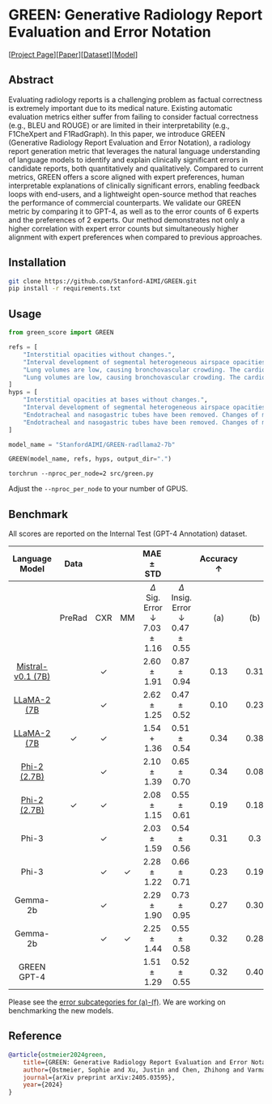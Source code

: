 # GREEN: Generative Radiology Report Evaluation and Error Notation
[[Project Page](https://stanford-aimi.github.io/green.html)][[Paper](https://arxiv.org/pdf/2405.03595)][[Dataset](https://huggingface.co/datasets/StanfordAIMI/GREEN)][[Model](https://huggingface.co/StanfordAIMI/GREEN-RadLlama2-7b)]

## Abstract

Evaluating radiology reports is a challenging problem as factual correctness is extremely important due to its medical nature. Existing automatic evaluation metrics either suffer from failing to consider factual correctness (e.g., BLEU and ROUGE) or are limited in their interpretability (e.g., F1CheXpert and F1RadGraph). In this paper, we introduce GREEN (Generative Radiology Report Evaluation and Error Notation), a radiology report generation metric that leverages the natural language understanding of language models to identify and explain clinically significant errors in candidate reports, both quantitatively and qualitatively. Compared to current metrics, GREEN offers a score aligned with expert preferences, human interpretable explanations of clinically significant errors, enabling feedback loops with end-users, and a lightweight open-source method that reaches the performance of commercial counterparts. We validate our GREEN metric by comparing it to GPT-4, as well as to the error counts of 6 experts and the preferences of 2 experts. Our method demonstrates not only a higher correlation with expert error counts but simultaneously higher alignment with expert preferences when compared to previous approaches.

## Installation

```bash
git clone https://github.com/Stanford-AIMI/GREEN.git
pip install -r requirements.txt
```

## Usage

```python
from green_score import GREEN

refs = [
    "Interstitial opacities without changes.",
    "Interval development of segmental heterogeneous airspace opacities throughout the lungs . No significant pneumothorax or pleural effusion . Bilateral calcified pleural plaques are scattered throughout the lungs . The heart is not significantly enlarged .",
    "Lung volumes are low, causing bronchovascular crowding. The cardiomediastinal silhouette is unremarkable. No focal consolidation, pleural effusion, or pneumothorax detected. Within the limitations of chest radiography, osseous structures are unremarkable.",
    "Lung volumes are low, causing bronchovascular crowding. The cardiomediastinal silhouette is unremarkable. No focal consolidation, pleural effusion, or pneumothorax detected. Within the limitations of chest radiography, osseous structures are unremarkable.",
]
hyps = [
    "Interstitial opacities at bases without changes.",
    "Interval development of segmental heterogeneous airspace opacities throughout the lungs . No significant pneumothorax or pleural effusion . Bilateral calcified pleural plaques are scattered throughout the lungs . The heart is not significantly enlarged .",
    "Endotracheal and nasogastric tubes have been removed. Changes of median sternotomy, with continued leftward displacement of the fourth inferiomost sternal wire. There is continued moderate-to-severe enlargement of the cardiac silhouette. Pulmonary aeration is slightly improved, with residual left lower lobe atelectasis. Stable central venous congestion and interstitial pulmonary edema. Small bilateral pleural effusions are unchanged.",
    "Endotracheal and nasogastric tubes have been removed. Changes of median sternotomy, with continued leftward displacement of the fourth inferiomost sternal wire. There is continued moderate-to-severe enlargement of the cardiac silhouette. Pulmonary aeration is slightly improved, with residual left lower lobe atelectasis. Stable central venous congestion and interstitial pulmonary edema. Small bilateral pleural effusions are unchanged.",
]

model_name = "StanfordAIMI/GREEN-radllama2-7b"

GREEN(model_name, refs, hyps, output_dir=".")

```
```
torchrun --nproc_per_node=2 src/green.py
```
Adjust the `--nproc_per_node` to your number of GPUS.

## Benchmark

All scores are reported on the Internal Test (GPT-4 Annotation) dataset. 
  
| Language Model | Data |  |  | $\mathrm{MAE} \pm \mathrm{STD}$ |  | Accuracy $\uparrow$ |  |  |  |  |  |BertScore | Time/sample (secs) | Batch Size* |
| :---: | :---: | :---: | :---: | :---: | :---: | :---: | :---: | :---: | :---: | :---: | :---: | :---: | :---: | :---: |
|  | PreRad | CXR | $\mathrm{MM}$ | $\Delta$ Sig. Error $\downarrow$ <br> $7.03 \pm 1.16$ | $\Delta$ Insig. Error $\downarrow$ <br> $0.47 \pm 0.55$ | (a) | (b) | (c) | (d) | (e) | (f) | | |  |
| [Mistral-v0.1 (7B)](https://huggingface.co/StanfordAIMI/GREEN-Mistral-7b) |  | $\checkmark$ |  | $2.60 \pm 1.91$ | $0.87 \pm 0.94$ | 0.13 | 0.31 | 0.62 | 0.59 | 0.48 | 0.67 | 0.80 ± 0.11|3.57 |2,048  |
| [LLaMA-2 (7B](https://huggingface.co/StanfordAIMI/GREEN-Llama2-7b) |  | $\checkmark$ |  | $2.62 \pm 1.25$ | $0.47 \pm 0.52$ | 0.10 | 0.23 | 0.65 | 0.59 | 0.68 | 0.70 | 0.78 ± 0.12| 2.3|2.67|2,048  |
| [LLaMA-2 (7B](https://huggingface.co/StanfordAIMI/GREEN-RadLlama2-7b) | $\checkmark$ | $\checkmark$ |  | $1.54+1.36$ | $0.51 \pm 0.54$ | 0.34 | 0.38 | 0.60 | 0.54 | 0.65 | 0.68 | 0.83 ± 0.24 |2.67 |16|
| [Phi-2 (2.7B)](https://huggingface.co/StanfordAIMI/GREEN-Phi2) |  | $\checkmark$ |  | $2.10 \pm 1.39$ | $0.65 \pm 0.70$ | 0.34 | 0.08 | 0.65 | 0.57 | 0.66 | 0.53 | 0.80 ± 0.11|1.78 |2,048|
| [Phi-2 (2.7B)](https://huggingface.co/StanfordAIMI/GREEN-RadPhi2) | $\checkmark$ | $\checkmark$ |  | $2.08 \pm 1.15$ | $0.55 \pm 0.61$ | 0.19 | 0.18 | 0.62 | 0.57 | 0.62 | 0.61 |  0.84 ± 0.10 | 1.78 | 2,048|
| Phi-3 |  | $\checkmark$ |  | $2.03 \pm 1.59$ | $0.54 \pm 0.56$ | 0.31 | 0.3 | 0.62 | 0.59 | 0.58 | 0.66 | | | |
| Phi-3 |  | $\checkmark$ | $\checkmark$ | $2.28 \pm 1.22$ | $0.66 \pm 0.71$ | 0.23 | 0.19 | 0.6 | 0.57 | 0.64 | 0.26 | ||  |
| Gemma-2b |  | $\checkmark$ |  | $2.29 \pm 1.90$ | $0.73 \pm 0.95$ | 0.27 | 0.30 | 0.61 | 0.59 | 0.57 | 0.60 | | | |
| Gemma-2b |  | $\checkmark$ | $\checkmark$ | $2.25 \pm 1.44$ | $0.55 \pm 0.58$ | 0.32 | 0.28 | 0.57 | 0.55 | 0.66 | 0.19 | | | |
| GREEN GPT-4 |  |  |  | $1.51 \pm 1.29$ | $0.52 \pm 0.55$ | 0.32 | 0.40 | 0.65 | 0.59 | 0.68 | 0.70 | | | |

Please see the [error subcategories for (a)-(f)](https://github.com/Stanford-AIMI/GREEN/blob/4e9e939c06761e13d3d520a6434ee7f5c8cded3e/green_score/green.py#L63).
We are working on benchmarking the new models. 
## Reference

```bibtex
@article{ostmeier2024green,
    title={GREEN: Generative Radiology Report Evaluation and Error Notation},
    author={Ostmeier, Sophie and Xu, Justin and Chen, Zhihong and Varma, Maya and Blankemeier, Louis and Bluethgen, Christian and Michalson, Arne Edward and Moseley, Michael and Langlotz, Curtis and Chaudhari, Akshay S and others},
    journal={arXiv preprint arXiv:2405.03595},
    year={2024}
}
```

